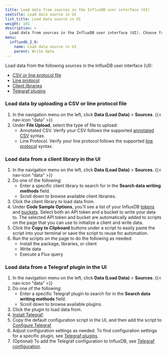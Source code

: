 ```yaml
---
title: Load data from sources in the InfluxDB user interface (UI)
seotitle: Load data source in UI
list_title: Load data source in UI
weight: 101
description: >
  Load data from sources in the InfluxDB user interface (UI). Choose from popular client libraries (such as Python, Ruby, Scala, and more!) or load data with a Telegraf plugin (like MQTT Consumer, MySQL, File, and many more!).
menu:
  influxdb_2_0:
    name: Load data source in UI
    parent: Write data
---
```


Load data from the following sources in the InfluxDB user interface (UI):

- [CSV or line protocol file](#load-data-by-uploading-a-csv-or-line-protocol-file)
- [Line protocol](#load-data-using-line-protocol)
- [Client libraries](#load-data-from-a-client-library-in-the-ui)
- [Telegraf plugins](#load-data-from-a-telegraf-plugin-in-the-ui)

### Load data by uploading a CSV or line protocol file

1. In the navigation menu on the left, click **Data (Load Data)** > **Sources**.
    {{< nav-icon "data" >}}
2. Under **File Upload**, select the type of file to upload:
    - Annotated CSV. Verify your CSV follows the supported [annotated CSV](/influxdb/cloud/reference/syntax/annotated-csv/) syntax.
    - Line Protocol. Verify your line protocol follows the supported [line protocol](/influxdb/cloud/reference/syntax/line-protocol/) syntax.

### Load data from a client library in the UI

1.  In the navigation menu on the left, click **Data (Load Data)** > **Sources**.
    {{< nav-icon "data" >}}
2. Do one of the following:
   - Enter a specific client library to search for in the **Search data writing methods** field.
   - Scroll down to browse available client libraries.
3. Click the client library to load data from.
4. Under **Code Sample Options**, you'll see a list of your InfluxDB [tokens](/influxdb/v2.0/reference/glossary/#token) and [buckets](/influxdb/v2.0/reference/glossary/#bucket). Select both an API token and a bucket to write your data to. The selected API token and bucket are automatically added to scripts on the page that you can use to initialize a client and write data.
5. Click the **Copy to Clipboard** buttons under a script to easily paste the script into your terminal or save the script to reuse for automation.
6. Run the scripts on the page to do the following as needed:
   - Install the package, libraries, or client
   - Write data
   - Execute a Flux query

### Load data from a Telegraf plugin in the UI

1. In the navigation menu on the left, click **Data (Load Data)** > **Sources**.
    {{< nav-icon "data" >}}
2. Do one of the following:
   - Enter a specific Telegraf plugin to search for in the **Search data writing methods** field.
   - Scroll down to browse available plugins.
3. Click the plugin to load data from.
4. [Install Telegraf](/telegraf/v1.15/introduction/installation/).
5. Copy the default configuration script in the UI, and then add the script to [Configure Telegraf](/telegraf/v1.15/introduction/getting-started/#configure-telegraf).
6. Adjust configuration settings as needed. To find configuration settings for a specific plugin, see [Telegraf plugins](/telegraf/v1.15/plugins/).
7. (Optional) To add the Telegraf configuration to InfluxDB, see [Telegraf configuration](/influxdb/v2.0/telegraf-configs/).
